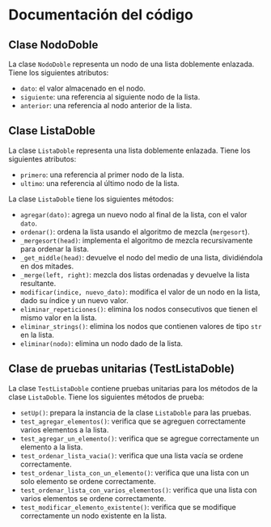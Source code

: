 # Documentación del código

## Clase NodoDoble
La clase `NodoDoble` representa un nodo de una lista doblemente enlazada. Tiene los siguientes atributos:
- `dato`: el valor almacenado en el nodo.
- `siguiente`: una referencia al siguiente nodo de la lista.
- `anterior`: una referencia al nodo anterior de la lista.

## Clase ListaDoble
La clase `ListaDoble` representa una lista doblemente enlazada. Tiene los siguientes atributos:
- `primero`: una referencia al primer nodo de la lista.
- `ultimo`: una referencia al último nodo de la lista.

La clase `ListaDoble` tiene los siguientes métodos:
- `agregar(dato)`: agrega un nuevo nodo al final de la lista, con el valor `dato`.
- `ordenar()`: ordena la lista usando el algoritmo de mezcla (`mergesort`).
- `_mergesort(head)`: implementa el algoritmo de mezcla recursivamente para ordenar la lista.
- `_get_middle(head)`: devuelve el nodo del medio de una lista, dividiéndola en dos mitades.
- `_merge(left, right)`: mezcla dos listas ordenadas y devuelve la lista resultante.
- `modificar(indice, nuevo_dato)`: modifica el valor de un nodo en la lista, dado su índice y un nuevo valor.
- `eliminar_repeticiones()`: elimina los nodos consecutivos que tienen el mismo valor en la lista.
- `eliminar_strings()`: elimina los nodos que contienen valores de tipo `str` en la lista.
- `eliminar(nodo)`: elimina un nodo dado de la lista.

## Clase de pruebas unitarias (TestListaDoble)
La clase `TestListaDoble` contiene pruebas unitarias para los métodos de la clase `ListaDoble`. Tiene los siguientes métodos de prueba:
- `setUp()`: prepara la instancia de la clase `ListaDoble` para las pruebas.
- `test_agregar_elementos()`: verifica que se agreguen correctamente varios elementos a la lista.
- `test_agregar_un_elemento()`: verifica que se agregue correctamente un elemento a la lista.
- `test_ordenar_lista_vacia()`: verifica que una lista vacía se ordene correctamente.
- `test_ordenar_lista_con_un_elemento()`: verifica que una lista con un solo elemento se ordene correctamente.
- `test_ordenar_lista_con_varios_elementos()`: verifica que una lista con varios elementos se ordene correctamente.
- `test_modificar_elemento_existente()`: verifica que se modifique correctamente un nodo existente en la lista.
